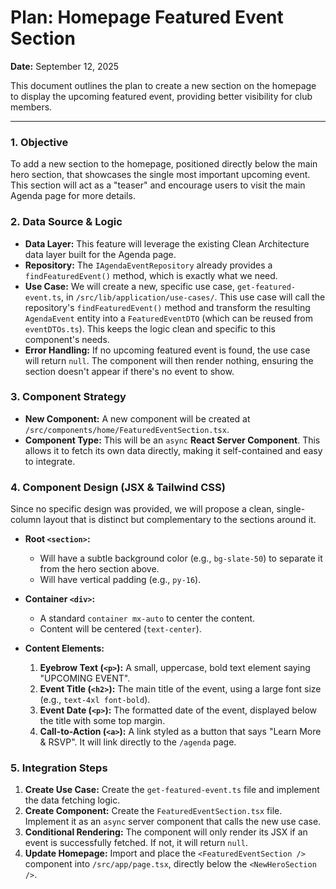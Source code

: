 # Plan: Homepage Featured Event Section

**Date:** September 12, 2025

This document outlines the plan to create a new section on the homepage to display the upcoming featured event, providing better visibility for club members.

---

### 1. Objective

To add a new section to the homepage, positioned directly below the main hero section, that showcases the single most important upcoming event. This section will act as a "teaser" and encourage users to visit the main Agenda page for more details.

### 2. Data Source & Logic

*   **Data Layer:** This feature will leverage the existing Clean Architecture data layer built for the Agenda page.
*   **Repository:** The `IAgendaEventRepository` already provides a `findFeaturedEvent()` method, which is exactly what we need.
*   **Use Case:** We will create a new, specific use case, `get-featured-event.ts`, in `/src/lib/application/use-cases/`. This use case will call the repository's `findFeaturedEvent()` method and transform the resulting `AgendaEvent` entity into a `FeaturedEventDTO` (which can be reused from `eventDTOs.ts`). This keeps the logic clean and specific to this component's needs.
*   **Error Handling:** If no upcoming featured event is found, the use case will return `null`. The component will then render nothing, ensuring the section doesn't appear if there's no event to show.

### 3. Component Strategy

*   **New Component:** A new component will be created at `/src/components/home/FeaturedEventSection.tsx`.
*   **Component Type:** This will be an `async` **React Server Component**. This allows it to fetch its own data directly, making it self-contained and easy to integrate.

### 4. Component Design (JSX & Tailwind CSS)

Since no specific design was provided, we will propose a clean, single-column layout that is distinct but complementary to the sections around it.

*   **Root `<section>`:**
    *   Will have a subtle background color (e.g., `bg-slate-50`) to separate it from the hero section above.
    *   Will have vertical padding (e.g., `py-16`).

*   **Container `<div>`:**
    *   A standard `container mx-auto` to center the content.
    *   Content will be centered (`text-center`).

*   **Content Elements:**
    1.  **Eyebrow Text (`<p>`):** A small, uppercase, bold text element saying "UPCOMING EVENT".
    2.  **Event Title (`<h2>`):** The main title of the event, using a large font size (e.g., `text-4xl font-bold`).
    3.  **Event Date (`<p>`):** The formatted date of the event, displayed below the title with some top margin.
    4.  **Call-to-Action (`<a>`):** A link styled as a button that says "Learn More & RSVP". It will link directly to the `/agenda` page.

### 5. Integration Steps

1.  **Create Use Case:** Create the `get-featured-event.ts` file and implement the data fetching logic.
2.  **Create Component:** Create the `FeaturedEventSection.tsx` file. Implement it as an `async` server component that calls the new use case.
3.  **Conditional Rendering:** The component will only render its JSX if an event is successfully fetched. If not, it will return `null`.
4.  **Update Homepage:** Import and place the `<FeaturedEventSection />` component into `/src/app/page.tsx`, directly below the `<NewHeroSection />`.
